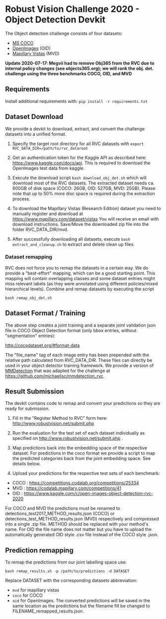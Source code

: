 # Robust Vision Challenge 2020 - Object Detection Devkit #

The Object detection challenge consists of four datasets:
- [MS COCO](cocodataset.org/)
- [OpenImages](https://storage.googleapis.com/openimages/web/index.html) (OID)
- [Mapillary Vistas](https://www.mapillary.com/dataset/vistas) (MVD)

**Update 2020-07-17: Megvii had to remove Obj365 from the RVC due to internal policy changes (see objects365.org); we will rank the obj. det. challenge using the three benchmarks COCO, OID, and MVD**

## Requirements ##
Install additional requirements with:
    ``` pip install -r requirements.txt ```


## Dataset Download ##

We provide a devkit to download, extract, and convert the challenge datasets into a unified format.

1. Specify the target root directory for all RVC datasets with ``` export RVC_DATA_DIR=/path/to/rvc_dataroot  ```

2. Get an authentication token for the Kaggle API as described here: https://www.kaggle.com/docs/api. This is required to download the OpenImages test data from kaggle.

3. Execute the download script ``` bash download_obj_det.sh ``` which will download most of the RVC datasets. The extracted dataset needs ca. 600GB of disk space (COCO: 26GB, OID: 527GB, MVD: 25GB). Please note that up to 50% more disc space is required during the extraction process.

4. To download the Mapillary Vistas (Research Edition) dataset you need to manually register and download at https://www.mapillary.com/dataset/vistas You will receive an email with download instructions. Save/Move the downloaded zip file into the folder RVC_DATA_DIR/mvd.

5. After successfully downloading all datasets, execute ``` bash extract_and_cleanup.sh ``` to extract and delete clean up files.

### Dataset remapping ###

RVC does not force you to remap the datasets in a certain way. We do provide a "best-effort" mapping, which can be a good starting point. This mapping will contain overlapping classes and some dataset entries might miss relevant labels (as they were annotated using different policies/mixed hierarchical  levels). Combine and remap datasets by executing the script 

 ```bash remap_obj_det.sh ```

## Dataset Format / Training ##

The above step creates a joint training and a separate joint validation json file in COCO Object Detection format (only bbox entries, without "segmentation" entries):

http://cocodataset.org/#format-data

The "file_name" tag of each image entry has been prepended with the relative path calculated from RVC_DATA_DIR.
These files can directly be used in your object detector training framework.
We provide a version of [MMDetection](https://github.com/michaelisc/mmdetection_rvc) that was adapted for the challenge at https://github.com/michaelisc/mmdetection_rvc.

## Result Submission ##

The devkit contains code to remap and convert your predictions so they are ready for submission.

1. Fill in the "Register Method to RVC" form here: http://www.robustvision.net/submit.php

2. Run the evaluation for the test set of each dataset individually as specified on http://www.robustvision.net/submit.php .

3. Map predictions back into the embedding space of the respective dataset. For predictions in the coco format we provide a script to map the predicted categories back from the joint embedding space. See details below. 

4. Upload your predictions for the respective test sets of each benchmark:

- COCO : https://competitions.codalab.org/competitions/25334
- MVD : https://codalab.mapillary.com/competitions/41
- OID : https://www.kaggle.com/c/open-images-object-detection-rvc-2020

For COCO and MVD the predictions must be renamed to detections_test2017_METHOD_results.json (COCO) or detections_test_METHOD_results.json (MVD) respectively and compressed into a single .zip file. 
METHOD should be replaced with your method's name.
For OID the file name does not matter but you have to upload the automatically generated OID style .csv file instead of the COCO style .json.

## Prediction remapping ## 

To remap the predictions from our joint labelling space use:

 ```bash remap_results.sh -p /path/to/predictions -d DATASET ```
 
 Replace DATASET with the corresponding datasets abbreviation:
 - `mvd` for mapillary vistas
 - `coco` for COCO 
 - `oid` for OpenImages. 
 The converted predictions will be saved in the same location as the predictions but the filename fill be changed to FILENAME_remapped_results.json.